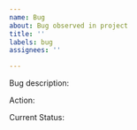 ```yaml
---
name: Bug
about: Bug observed in project
title: ''
labels: bug
assignees: ''

---
```


Bug description:

Action:

Current Status:
